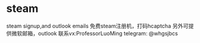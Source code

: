 # steam
steam signup,and outlook emails
免费steam注册机，打码hcaptcha
另外可提供微软邮箱，outlook
联系vx:ProfessorLuoMing
telegram: @whgsjbcs
